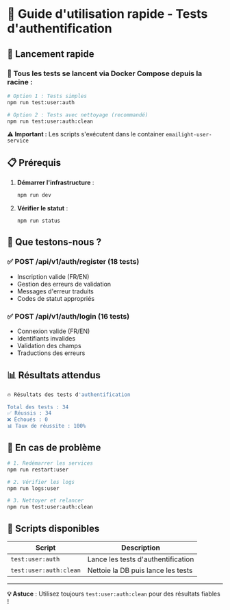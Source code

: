 # 🚀 Guide d'utilisation rapide - Tests d'authentification

## 🎯 Lancement rapide

### **🐳 Tous les tests se lancent via Docker Compose depuis la racine :**

```bash
# Option 1 : Tests simples
npm run test:user:auth

# Option 2 : Tests avec nettoyage (recommandé)
npm run test:user:auth:clean
```

**⚠️ Important :** Les scripts s'exécutent dans le container `emailight-user-service`

## 📋 Prérequis

1. **Démarrer l'infrastructure** :

   ```bash
   npm run dev
   ```

2. **Vérifier le statut** :
   ```bash
   npm run status
   ```

## 🧪 Que testons-nous ?

### ✅ **POST /api/v1/auth/register** (18 tests)

- Inscription valide (FR/EN)
- Gestion des erreurs de validation
- Messages d'erreur traduits
- Codes de statut appropriés

### ✅ **POST /api/v1/auth/login** (16 tests)

- Connexion valide (FR/EN)
- Identifiants invalides
- Validation des champs
- Traductions des erreurs

## 📊 Résultats attendus

```bash
🔥 Résultats des tests d'authentification

Total des tests : 34
✅ Réussis : 34
❌ Échoués : 0
📊 Taux de réussite : 100%
```

## 🐛 En cas de problème

```bash
# 1. Redémarrer les services
npm run restart:user

# 2. Vérifier les logs
npm run logs:user

# 3. Nettoyer et relancer
npm run test:user:auth:clean
```

## 🎨 Scripts disponibles

| Script                 | Description                        |
| ---------------------- | ---------------------------------- |
| `test:user:auth`       | Lance les tests d'authentification |
| `test:user:auth:clean` | Nettoie la DB puis lance les tests |

---

**💡 Astuce** : Utilisez toujours `test:user:auth:clean` pour des résultats fiables !
